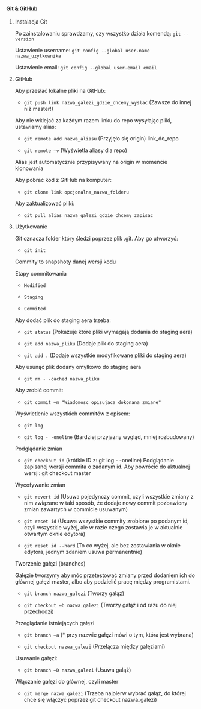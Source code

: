 #### **Git & GitHub**

1. Instalacja Git

    Po zainstalowaniu sprawdzamy, czy wszystko działa komendą: `git --version`

    Ustawienie username: `git config --global user.name nazwa_uzytkownika`

    Ustawienie email: `git config --global user.email email`

2. GitHub

    Aby przesłać lokalne pliki na GitHub:

    - `git push link nazwa_galezi_gdzie_chcemy_wyslac` (Zawsze do innej niż master!)

    Aby nie wklejać za każdym razem linku do repo wysyłając pliki, ustawiamy alias:

    - `git remote add nazwa_aliasu` (Przyjęło się origin) link_do_repo

    - `git remote –v` (Wyświetla aliasy dla repo)

    Alias jest automatycznie przypisywany na origin w momencie klonowania

    Aby pobrać kod z GitHub na komputer:

    - `git clone link opcjonalna_nazwa_folderu `

    Aby zaktualizować pliki:

    - `git pull alias nazwa_galezi_gdzie_chcemy_zapisac`

3. Użytkowanie

    Git oznacza folder który śledzi poprzez plik .git. Aby go utworzyć:

    - `git init`

    Commity to snapshoty danej wersji kodu

    Etapy commitowania

    - `Modified`

    - `Staging`

    - `Commited`

    Aby dodać plik do staging aera trzeba:

    - `git status` (Pokazuje które pliki wymagają dodania do staging aera)

    - `git add nazwa_pliku` (Dodaje plik do staging aera)

    - `git add .` (Dodaje wszystkie modyfikowane pliki do staging aera)

    Aby usunąć plik dodany omyłkowo do staging aera

    - `git rm - -cached nazwa_pliku`

    Aby zrobić commit:

    - `git commit –m "Wiadomosc opisujaca dokonana zmiane"`

    Wyświetlenie wszystkich commitów z opisem:

    - `git log`

    - `git log - -oneline` (Bardziej przyjazny wygląd, mniej rozbudowany)

    Podglądanie zmian

    - `git checkout id` (krótkie ID z: git log - -oneline) Podglądanie zapisanej wersji commita o zadanym id. Aby powrócić do aktualnej wersji: git checkout master

    Wycofywanie zmian

    - `git revert id` (Usuwa pojedynczy commit, czyli wszystkie zmiany z nim związane w taki sposób, że dodaje nowy commit pozbawiony zmian zawartych w commicie usuwanym)

    - `git reset id` (Usuwa wszystkie commity zrobione po podanym id, czyli wszystkie wyżej, ale w razie czego zostawia je w aktualnie otwartym oknie edytora)

    - `git reset id --hard` (To co wyżej, ale bez zostawiania w oknie edytora, jednym zdaniem usuwa permanentnie)

    Tworzenie gałęzi (branches)

    Gałęzie tworzymy aby móc przetestować zmiany przed dodaniem ich do głównej gałęzi master, albo aby podzielić pracę między programistami.

    - `git branch nazwa_galezi` (Tworzy gałąź)

    - `git checkout –b nazwa_galezi` (Tworzy gałąź i od razu do niej przechodzi)

    Przeglądanie istniejących gałęzi

    - `git branch –a` (\* przy nazwie gałęzi mówi o tym, która jest wybrana)

    - `git checkout nazwa_galezi` (Przełącza między gałęziami)

    Usuwanie gałęzi:

    - `git branch –D nazwa_galezi` (Usuwa galąź)

    Włączanie gałęzi do głównej, czyli master

    - `git merge nazwa_galezi` (Trzeba najpierw wybrać gałąź, do której chce się włączyć poprzez git checkout nazwa_galezi)
